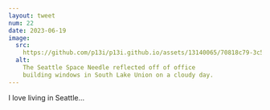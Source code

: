 ```yaml
---
layout: tweet
num: 22
date: 2023-06-19
image:
  src:
    https://github.com/p13i/p13i.github.io/assets/13140065/70818c79-3c54-43ef-bb98-557b1ecbcdf3\
  alt:
    The Seattle Space Needle reflected off of office
    building windows in South Lake Union on a cloudy day.
---
```


I love living in Seattle...
